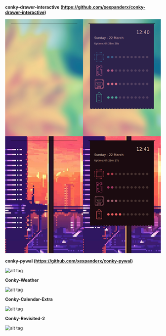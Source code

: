 <b>conky-drawer-interactive (https://github.com/xexpanderx/conky-drawer-interactive)</b>

![alt tag](https://raw.githubusercontent.com/xexpanderx/conky-drawer-interactive/master/screenshot.png)

<b>conky-pywal (https://github.com/xexpanderx/conky-pywal)</b>

![alt tag](https://raw.githubusercontent.com/xexpanderx/conky-pywal/master/screenshot.png)

<b>Conky-Weather</b>

![alt tag](https://raw.githubusercontent.com/xexpanderx/Conky-themes/master/Conky-Weather/screenshot.png)

<b>Conky-Calendar-Extra</b>

![alt tag](https://raw.githubusercontent.com/xexpanderx/Conky-themes/master/Conky-Calendar-Extra/conky_calendar_extra_by_xexpanderx-d77aeos.png)

<b>Conky-Revisited-2</b>

![alt tag](https://raw.githubusercontent.com/xexpanderx/Conky-themes/master/Conky-Revisited-2/Screenshot.png)

